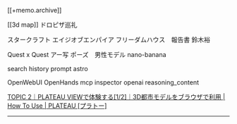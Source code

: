 [[+memo.archive]]


[[3d map]]
ドロピザ巡礼

スタークラフト
エイジオブエンパイア
フリーダムハウス　報告書
鈴木裕

Quest x Quest
アー写
ポーズ　男性モデル
nano-banana


search history prompt
astro


OpenWebUI
OpenHands
mcp inspector
openai reasoning_content


[TOPIC 2｜PLATEAU VIEWで体験する[1/2]｜3D都市モデルをブラウザで利用 | How To Use | PLATEAU [プラトー]](https://www.mlit.go.jp/plateau/learning/tpc02-1/)



---

